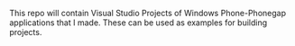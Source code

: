 This repo will contain Visual Studio Projects of Windows Phone-Phonegap applications that I made. These can be used as examples for building projects.
